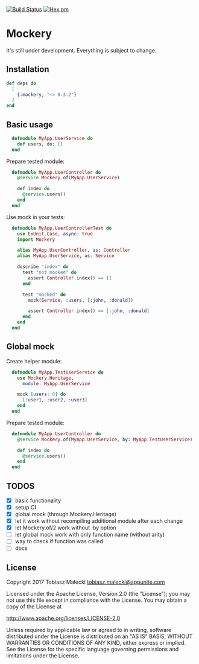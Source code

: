 [![Build Status](https://travis-ci.org/amatalai/mockery.svg?branch=master)](https://travis-ci.org/amatalai/mockery)
[![Hex.pm](https://img.shields.io/hexpm/v/mockery.svg?style=flat)](https://hex.pm/packages/mockery)

# Mockery

It's still under development.
Everything is subject to change.

## Installation

```elixir
def deps do
  [
    {:mockery, "~> 0.3.2"}
  ]
end
```

## Basic usage

```elixir
  defmodule MyApp.UserService do
    def users, do: []
  end
```

Prepare tested module:

```elixir
  defmodule MyApp.UserController do
    @service Mockery.of(MyApp.UserService)

    def index do
      @service.users()
    end
  end
```

Use mock in your tests:

```elixir
  defmodule MyApp.UserControllerTest do
    use ExUnit.Case, async: true
    import Mockery

    alias MyApp.UserController, as: Controller
    alias MyApp.UserService, as: Service

    describe "index" do
      test "not mocked" do
        assert Controller.index() == []
      end

      test "mocked" do
        mock(Service, :users, [:john, :donald])

        assert Controller.index() == [:john, :donald]
      end
    end
  end
```

## Global mock

Create helper module:

```elixir
  defmodule MyApp.TestUserService do
    use Mockery.Heritage,
      module: MyApp.UserService

    mock [users: 0] do
      [:user1, :user2, :user3]
    end
  end
```

Prepare tested module:

```elixir
  defmodule MyApp.UserController do
    @service Mockery.of(MyApp.UserService, by: MyApp.TestUserService)

    def index do
      @service.users()
    end
  end
```

## TODOS

- [x] basic functionality
- [x] setup CI
- [x] global mock (through Mockery.Heritage)
- [x] let it work without recompiling additional module after each change
- [x] let Mockery.of/2 work without :by option
- [ ] let global mock work with only function name (without arity)
- [ ] way to check if function was called
- [ ] docs

## License

Copyright 2017 Tobiasz Małecki <tobiasz.malecki@appunite.com>

Licensed under the Apache License, Version 2.0 (the "License");
you may not use this file except in compliance with the License.
You may obtain a copy of the License at

http://www.apache.org/licenses/LICENSE-2.0

Unless required by applicable law or agreed to in writing, software
distributed under the License is distributed on an "AS IS" BASIS,
WITHOUT WARRANTIES OR CONDITIONS OF ANY KIND, either express or implied.
See the License for the specific language governing permissions and
limitations under the License.
